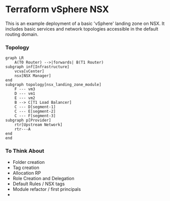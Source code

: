 # Terraform vSphere NSX

This is an example deployment of a basic 'vSphere' landing zone on NSX. It includes basic services and network topologies accessible in the default routing domain.


### Topology

```mermaid
graph LR
    A(T0 Router) -->|forwards| B(T1 Router)
subgraph inf[Infrastructure]
    vcva[vCenter]
    nsx[NSX Manager]
end
subgraph topology[nsx_landing_zone_module]
    F --- vm3
    D --- vm1
    E --- vm2
    B --> C[T1 Load Balancer]
    C --- D[segment-1]
    C --- E[segment-2]
    C --- F[segment-3]
subgraph p[Provider]
    rtr[Upstream Network]
    rtr---A
end
end
```


### To Think About

* Folder creation
* Tag creation
* Allocation RP
* Role Creation and Delegation
* Default Rules / NSX tags
* Module refactor / first principals
* 


